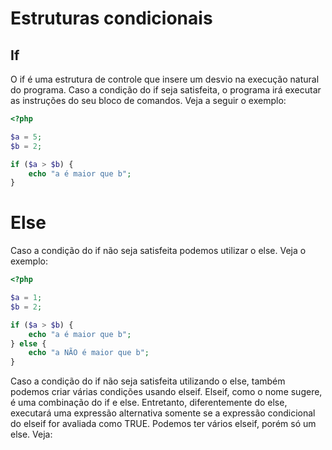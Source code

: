 # Estruturas condicionais

## If

O if é uma estrutura de controle que insere um desvio na execução natural do programa. Caso a condição do if seja satisfeita, o programa irá executar as instruções do seu bloco de comandos. Veja a seguir o exemplo:

```php
<?php

$a = 5;
$b = 2;

if ($a > $b) {
    echo "a é maior que b";
}
```
# Else

Caso a condição do if não seja satisfeita podemos utilizar o else. Veja o exemplo:

```php
<?php

$a = 1;
$b = 2;

if ($a > $b) {
    echo "a é maior que b";
} else {
    echo "a NÃO é maior que b";
}
``` 

Caso a condição do if não seja satisfeita utilizando o else, também podemos criar várias condições usando elseif. Elseif, como o nome sugere, é uma combinação do if e else. Entretanto, diferentemente do else, executará uma expressão alternativa somente se a expressão condicional do elseif for avaliada como TRUE.
Podemos ter vários elseif, porém só um else. Veja:

```php



